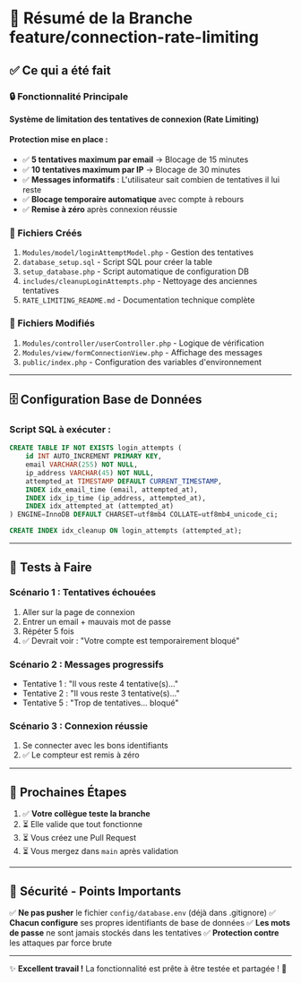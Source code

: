 # 📝 Résumé de la Branche feature/connection-rate-limiting

## ✅ Ce qui a été fait

### 🔒 Fonctionnalité Principale
**Système de limitation des tentatives de connexion (Rate Limiting)**

#### Protection mise en place :
- ✅ **5 tentatives maximum par email** → Blocage de 15 minutes
- ✅ **10 tentatives maximum par IP** → Blocage de 30 minutes  
- ✅ **Messages informatifs** : L'utilisateur sait combien de tentatives il lui reste
- ✅ **Blocage temporaire automatique** avec compte à rebours
- ✅ **Remise à zéro** après connexion réussie

### 📁 Fichiers Créés
1. `Modules/model/loginAttemptModel.php` - Gestion des tentatives
2. `database_setup.sql` - Script SQL pour créer la table
3. `setup_database.php` - Script automatique de configuration DB
4. `includes/cleanupLoginAttempts.php` - Nettoyage des anciennes tentatives
5. `RATE_LIMITING_README.md` - Documentation technique complète

### 📝 Fichiers Modifiés
1. `Modules/controller/userController.php` - Logique de vérification
2. `Modules/view/formConnectionView.php` - Affichage des messages
3. `public/index.php` - Configuration des variables d'environnement

---

## 🗄️ Configuration Base de Données

### Script SQL à exécuter :

```sql
CREATE TABLE IF NOT EXISTS login_attempts (
    id INT AUTO_INCREMENT PRIMARY KEY,
    email VARCHAR(255) NOT NULL,
    ip_address VARCHAR(45) NOT NULL,
    attempted_at TIMESTAMP DEFAULT CURRENT_TIMESTAMP,
    INDEX idx_email_time (email, attempted_at),
    INDEX idx_ip_time (ip_address, attempted_at),
    INDEX idx_attempted_at (attempted_at)
) ENGINE=InnoDB DEFAULT CHARSET=utf8mb4 COLLATE=utf8mb4_unicode_ci;

CREATE INDEX idx_cleanup ON login_attempts (attempted_at);
```

---

## 🧪 Tests à Faire

### Scénario 1 : Tentatives échouées
1. Aller sur la page de connexion
2. Entrer un email + mauvais mot de passe
3. Répéter 5 fois
4. ✅ Devrait voir : "Votre compte est temporairement bloqué"

### Scénario 2 : Messages progressifs
- Tentative 1 : "Il vous reste 4 tentative(s)..."
- Tentative 2 : "Il vous reste 3 tentative(s)..."
- Tentative 5 : "Trop de tentatives... bloqué"

### Scénario 3 : Connexion réussie
1. Se connecter avec les bons identifiants
2. ✅ Le compteur est remis à zéro

---

## 🎯 Prochaines Étapes

1. ✅ **Votre collègue teste la branche**
2. ⏳ Elle valide que tout fonctionne
3. ⏳ Vous créez une Pull Request
4. ⏳ Vous mergez dans `main` après validation

---

## 🔐 Sécurité - Points Importants

✅ **Ne pas pusher** le fichier `config/database.env` (déjà dans .gitignore)
✅ **Chacun configure** ses propres identifiants de base de données
✅ **Les mots de passe** ne sont jamais stockés dans les tentatives
✅ **Protection contre** les attaques par force brute

---

✨ **Excellent travail !** La fonctionnalité est prête à être testée et partagée ! 🎉
